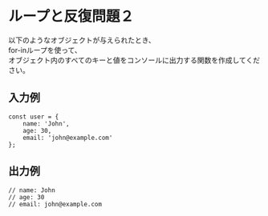 # ループと反復問題２

以下のようなオブジェクトが与えられたとき、    
for-inループを使って、    
オブジェクト内のすべてのキーと値をコンソールに出力する関数を作成してください。




## 入力例
```
const user = {
    name: 'John',
    age: 30,
    email: 'john@example.com'
};
```

## 出力例

```
// name: John
// age: 30
// email: john@example.com
```
